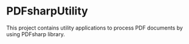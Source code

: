 # PDFsharpUtility
This project contains utility applications to process PDF documents by using PDFsharp library.
